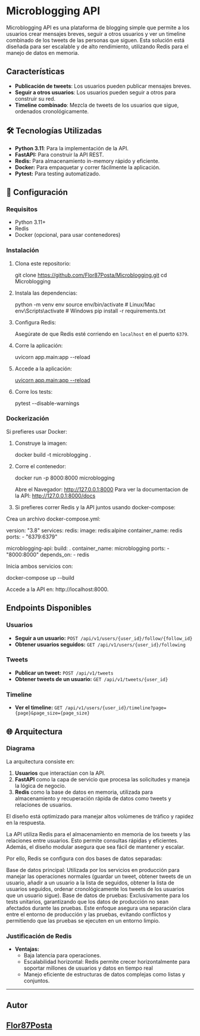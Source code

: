 # Microblogging API

Microblogging API es una plataforma de blogging simple que permite a los usuarios crear mensajes breves, seguir a otros usuarios y ver un timeline combinado de los tweets de las personas que siguen. Esta solución está diseñada para ser escalable y de alto rendimiento, utilizando Redis para el manejo de datos en memoria.

## Características

- **Publicación de tweets**: Los usuarios pueden publicar mensajes breves.
- **Seguir a otros usuarios**: Los usuarios pueden seguir a otros para construir su red.
- **Timeline combinado**: Mezcla de tweets de los usuarios que sigue, ordenados cronológicamente.

## 🛠 Tecnologías Utilizadas

- **Python 3.11**: Para la implementación de la API.
- **FastAPI:** Para construir la API REST.
- **Redis:** Para almacenamiento in-memory rápido y eficiente.
- **Docker:** Para empaquetar y correr fácilmente la aplicación.
- **Pytest:** Para testing automatizado.

## 🚀 Configuración

### Requisitos
- Python 3.11+
- Redis
- Docker (opcional, para usar contenedores)

### Instalación

1. Clona este repositorio:

    git clone https://github.com/Flor87Posta/Microblogging.git
    cd Microblogging

2. Instala las dependencias:

    python -m venv env
    source env/bin/activate  # Linux/Mac
    env\Scripts\activate     # Windows
    pip install -r requirements.txt

3. Configura Redis:

    Asegúrate de que Redis esté corriendo en `localhost` en el puerto `6379`.

4. Corre la aplicación:

    uvicorn app.main:app --reload

5. Accede a la aplicación:

    [uvicorn app.main:app --reload](http://127.0.0.1:8000)

6. Corre los tests:

    pytest --disable-warnings


### Dockerización
Si prefieres usar Docker:

1. Construye la imagen:

    docker build -t microblogging .

2. Corre el contenedor:

    docker run -p 8000:8000 microblogging

    Abre el Navegador: http://127.0.0.1:8000
    Para ver la documentacion de la API: http://127.0.0.1:8000/docs

3. Si prefieres correr Redis y la API juntos usando docker-compose:

Crea un archivo docker-compose.yml:

version: "3.8"
services:
  redis:
    image: redis:alpine
    container_name: redis
    ports:
      - "6379:6379"

  microblogging-api:
    build: .
    container_name: microblogging
    ports:
      - "8000:8000"
    depends_on:
      - redis

Inicia ambos servicios con:

docker-compose up --build

Accede a la API en: http://localhost:8000.


## Endpoints Disponibles

### Usuarios
- **Seguir a un usuario:** `POST /api/v1/users/{user_id}/follow/{follow_id}`
- **Obtener usuarios seguidos:** `GET /api/v1/users/{user_id}/following`

### Tweets
- **Publicar un tweet:** `POST /api/v1/tweets`
- **Obtener tweets de un usuario:** `GET /api/v1/tweets/{user_id}`

### Timeline
- **Ver el timeline:** `GET /api/v1/users/{user_id}/timeline?page={page}&page_size={page_size}`



## 🌐 Arquitectura

### Diagrama

La arquitectura consiste en:
1. **Usuarios** que interactúan con la API.
2. **FastAPI** como la capa de servicio que procesa las solicitudes y maneja la lógica de negocio.
3. **Redis** como la base de datos en memoria, utilizada para almacenamiento y recuperación rápida de datos como tweets y relaciones de usuarios.

El diseño está optimizado para manejar altos volúmenes de tráfico y rapidez en la respuesta.

La API utiliza Redis para el almacenamiento en memoria de los tweets y las relaciones entre usuarios. Esto permite consultas rápidas y eficientes. Además, el diseño modular asegura que sea fácil de mantener y escalar.

Por ello, Redis se configura con dos bases de datos separadas:

Base de datos principal: Utilizada por los servicios en producción para manejar las operaciones normales (guardar un tweet, obtener tweets de un usuario, añadir a un usuario a la lista de seguidos, obtener la lista de usuarios seguidos, ordenar cronológicamente los tweets de los usuarios que un usuario sigue).
Base de datos de pruebas: Exclusivamente para los tests unitarios, garantizando que los datos de producción no sean afectados durante las pruebas.
Este enfoque asegura una separación clara entre el entorno de producción y las pruebas, evitando conflictos y permitiendo que las pruebas se ejecuten en un entorno limpio.

### Justificación de Redis
- **Ventajas:**
    - Baja latencia para operaciones.
    - Escalabilidad horizontal: Redis permite crecer horizontalmente para soportar millones de usuarios y datos en tiempo real
    - Manejo eficiente de estructuras de datos complejas como listas y conjuntos.

---
## Autor

[Flor87Posta](https://github.com/Flor87Posta)
---


